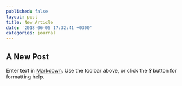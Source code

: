 ```yaml
---
published: false
layout: post
title: New Article
date: '2018-06-05 17:32:41 +0300'
categories: journal
---
```

## A New Post

Enter text in [Markdown](http://daringfireball.net/projects/markdown/). Use the toolbar above, or click the **?** button for formatting help.
